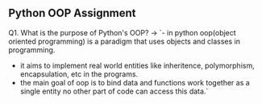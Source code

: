 ## Python OOP Assignment
Q1. What is the purpose of Python's OOP?
-> 
`- in python oop(object oriented programming) is a paradigm that uses objects and classes in programming.
- it aims to implement real world entities like inheritence, polymorphism, encapsulation, etc in the programs.
- the main goal of oop is to bind data and functions work together as a single entity no other part of code can access this data.`
